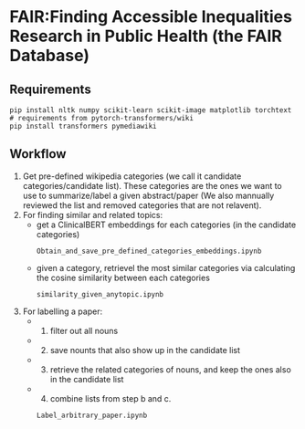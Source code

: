 # FAIR:Finding Accessible Inequalities Research in Public Health (the FAIR Database)

## Requirements
```shell script
pip install nltk numpy scikit-learn scikit-image matplotlib torchtext
# requirements from pytorch-transformers/wiki
pip install transformers pymediawiki
```
## Workflow
1. Get pre-defined wikipedia categories (we call it candidate categories/candidate list). These categories are the ones we want to use to summarize/label a given abstract/paper (We also mannually reviewed the list and removed categories that are not relavent).
2. For finding similar and related topics:
    * get a ClinicalBERT embeddings for each categories (in the candidate categories)
      ```
      Obtain_and_save_pre_defined_categories_embeddings.ipynb
      ```
    * given a category, retrievel the most similar categories via calculating the cosine similarity between each categories
      ```
      similarity_given_anytopic.ipynb
      ```
3. For labelling a paper:
    * 1. filter out all nouns
    * 2. save nounts that also show up in the candidate list
    * 3. retrieve the related categories of nouns, and keep the ones also in the candidate list
    * 4. combine lists from step b and c.
      ```
      Label_arbitrary_paper.ipynb
      ```
